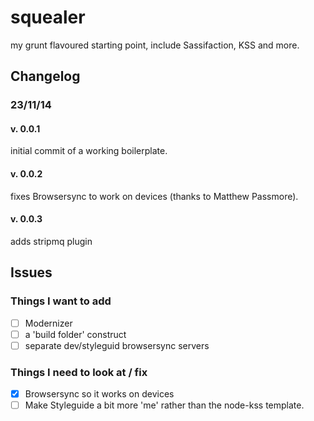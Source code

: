 squealer
========

my grunt flavoured starting point, include Sassifaction, KSS and more.

## Changelog

### 23/11/14

#### v. 0.0.1

initial commit of a working boilerplate.

#### v. 0.0.2

fixes Browsersync to work on devices (thanks to Matthew Passmore).

#### v. 0.0.3

adds stripmq plugin


## Issues

### Things I want to add

- [ ] Modernizer
- [ ] a 'build folder' construct
- [ ] separate dev/styleguid browsersync servers

### Things I need to look at / fix

- [x] Browsersync so it works on devices
- [ ] Make Styleguide a bit more 'me' rather than the node-kss template.
